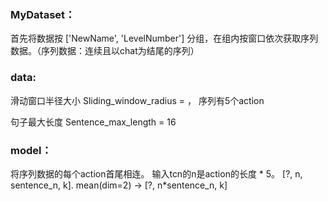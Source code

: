 ### MyDataset：
首先将数据按 ['NewName', 'LevelNumber'] 分组，在组内按窗口依次获取序列数据。（序列数据：连续且以chat为结尾的序列）

### data:
滑动窗口半径大小 Sliding_window_radius = ， 序列有5个action

句子最大长度 Sentence_max_length = 16


### model：
将序列数据的每个action首尾相连。
输入tcn的n是action的长度 * 5。
[?,  n,  sentence_n,  k]. mean(dim=2)  ->  [?,  n*sentence_n,  k]
